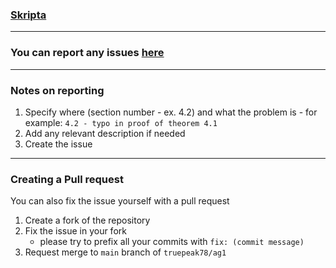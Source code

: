 ### [Skripta](https://skripta.ag1.monster)

---

### You can report any issues [**here**](https://github.com/truepeak78/ag1/issues/new)

---

### Notes on reporting

1. Specify where (section number - ex. 4.2) and what the problem is - for example: `4.2 - typo in proof of theorem 4.1`
2. Add any relevant description if needed
3. Create the issue

---

### Creating a Pull request

You can also fix the issue yourself with a pull request

1. Create a fork of the repository
2. Fix the issue in your fork
    - please try to prefix all your commits with `fix: (commit message)` 
4. Request merge to `main` branch of `truepeak78/ag1`
